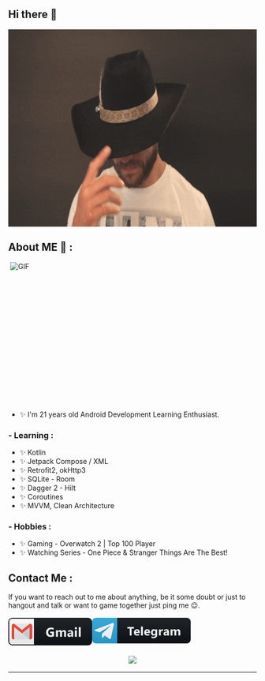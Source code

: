 ## Hi there 👋

<div align="center">
<img height="400" width="700" alt="GIF" align="center" src="https://github.com/DivisionCom/DivisionCom/blob/main/assets/howdy.gif">
</div>

## About ME 💬 :

<img height="300" width="500" alt="GIF" align="right" src="https://github.com/DivisionCom/DivisionCom/blob/main/assets/hiThere.gif">

- ✨ I'm 21 years old Android Development Learning Enthusiast.

### - Learning :
- ✨ Kotlin
- ✨ Jetpack Compose / XML
- ✨ Retrofit2, okHttp3
- ✨ SQLite - Room
- ✨ Dagger 2 - Hilt
- ✨ Coroutines
- ✨ MVVM, Clean Architecture

### - Hobbies : 
- ✨ Gaming - Overwatch 2 | Top 100 Player
- ✨ Watching Series - One Piece & Stranger Things Are The Best!

## Contact Me :

<p>
If you want to reach out to me about anything, be it some doubt or just to hangout and talk or want to game together just ping me 😉.

</br>
</br>

<a href="mailto:evgenii.fedin.dev@gmail.com">
 <img align="left" alt="Gmail" width="170" src="https://github.com/DivisionCom/DivisionCom/blob/main/assets/gmail.png" />
</a>

</a>
<a href="https://t.me/DivisionCommander">
  <img align="left" alt=" Reddit" width="200" src="https://github.com/DivisionCom/DivisionCom/blob/main/assets/telegram.png" />
</a>
</p>
 
</br>
</br>

##

<p align="center" >  
 <a href="https://github.com/anuraghazra/github-readme-stats"> 
  <img  src="https://github-readme-stats-sigma-five.vercel.app/api?username=DivisionCom&show_icons=true&theme=radical"/>
 </a>
</p>

*************
